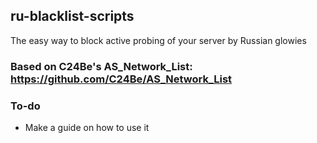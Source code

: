 ## ru-blacklist-scripts

The easy way to block active probing of your server by Russian glowies
### Based on C24Be's AS_Network_List: https://github.com/C24Be/AS_Network_List

### To-do
- Make a guide on how to use it
